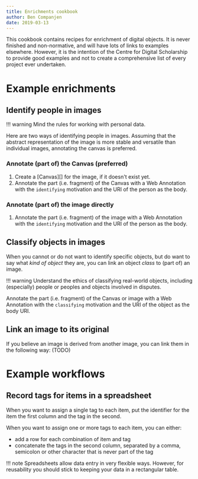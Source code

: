 ```yaml
---
title: Enrichments cookbook
author: Ben Companjen
date: 2019-03-13
---
```


This cookbook contains recipes for enrichment of digital objects.
It is never finished and non-normative, and will have lots of links to examples elsewhere.
However, it is the intention of the Centre for Digital Scholarship to provide good examples and not to create a comprehensive list of every project ever undertaken.

# Example enrichments

## Identify people in images

!!! warning
    Mind the rules for working with personal data.

Here are two ways of identifying people in images. Assuming that the abstract representation of the image is more stable and versatile than individual images, annotating the canvas is preferred.

### Annotate (part of) the Canvas (preferred)

1. Create a [Canvas][] for the image, if it doesn't exist yet.
2. Annotate the part (i.e. fragment) of the Canvas with a Web Annotation with the `identifying` motivation and the URI of the person as the body.

### Annotate (part of) the image directly

1. Annotate the part (i.e. fragment) of the image with a Web Annotation with the `identifying` motivation and the URI of the person as the body.

## Classify objects in images

When you cannot or do not want to identify specific objects, but do want to say what *kind of object* they are, you can link an object *class* to (part of) an image.

!!! warning
    Understand the ethics of classifying real-world objects, including (especially) people or peoples and objects involved in disputes.

Annotate the part (i.e. fragment) of the Canvas or image with a Web Annotation with the `classifying` motivation and the URI of the object as the body URI.

## Link an image to its original

If you believe an image is derived from another image, you can link them in the following way: (TODO)

# Example workflows

## Record tags for items in a spreadsheet

When you want to assign a single tag to each item, put the identifier for the item the first column and the tag in the second.

When you want to assign one or more tags to each item, you can either:

- add a row for each combination of item and tag
- concatenate the tags in the second column, separated by a comma, semicolon or other character that is never part of the tag

!!! note
    Spreadsheets allow data entry in very flexible ways. However, for reusability you should stick to keeping your data in a rectangular table.
